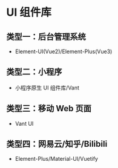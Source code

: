 # UI 组件库

## 类型一：后台管理系统

- Element-UI(Vue2)/Element-Plus(Vue3)

## 类型二：小程序

- 小程序原生 UI 组件库/Vant

## 类型三：移动 Web 页面

- Vant UI

## 类型四：网易云/知乎/Bilibili

- Element-Plus/Material-UI/Vuetify
